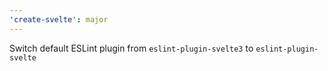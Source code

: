 ```yaml
---
'create-svelte': major
---
```


Switch default ESLint plugin from `eslint-plugin-svelte3` to `eslint-plugin-svelte`
